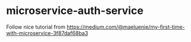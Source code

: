 # microservice-auth-service
Follow nice tutorial from https://medium.com/@maeluenie/my-first-time-with-microservice-3f87daf68ba3
